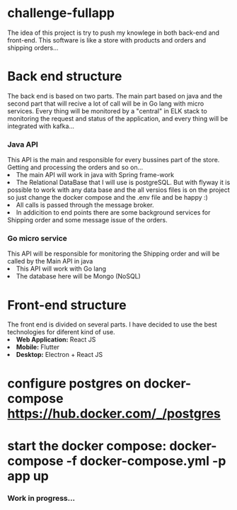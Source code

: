 # challenge-fullapp
The idea of this project is try to push my knowlege in both back-end and front-end.
This software is like a store with products and orders and shipping orders...

<h1>Back end structure</h1>
The back end is based on two parts. The main part based on java and the second part that will recive a lot of call will be in Go lang with micro services.
Every thing will be monitored by a "central" in ELK stack to monitoring the request and status of the application, and every thing will be integrated with kafka...

<h3>Java API</h3>
This API is the main and responsible for every bussines part of the store. Getting and processing the orders and so on...
<li> The main API will work in java with Spring frame-work
<li> The Relational DataBase that I will use is postgreSQL. But with flyway it is possible to work with any data base and the all versios files is on the project so just change the docker compose and the .env file and be happy :)
<li> All calls is passed through the message broker.
<li> In addicition to end points there are some background services for Shipping order and some message issue of the orders.

<h3>Go micro service</h3>
This API will be responsible for monitoring the Shipping order and will be called by the Main API in java
<li> This API will work with Go lang
<li> The database here will be Mongo (NoSQL)
  
  <h1>Front-end structure</h1>
  The front end is divided on several parts. I have decided to use the best technologies for diferent kind of use.
<li> <b>Web Application:</b> React JS
<li> <b>Mobile:</b> Flutter
<li> <b>Desktop:</b> Electron + React JS
    
    
    
# configure postgres on docker-compose https://hub.docker.com/_/postgres

# start the docker compose: docker-compose -f docker-compose.yml -p app up

<h3>Work in progress...</h3>

